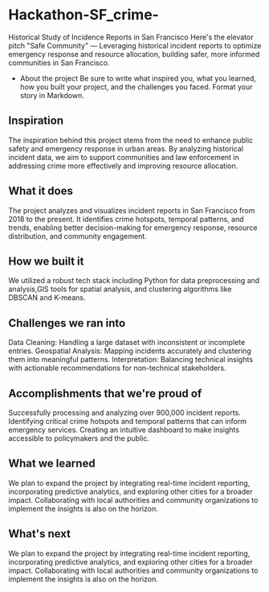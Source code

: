 # Hackathon-SF_crime-
Historical Study of Incidence Reports in  San Francisco
 Here's the elevator pitch
"Safe Community" — Leveraging historical incident reports to optimize emergency response and resource allocation, building safer, more informed communities in San Francisco.

* About the project
Be sure to write what inspired you, what you learned, how you built your project, and the challenges you faced. Format your story in Markdown.

## Inspiration
The inspiration behind this project stems from the need to enhance public safety and emergency response in urban areas. By analyzing historical incident data, we aim to support communities and law enforcement in addressing crime more effectively and improving resource allocation.
## What it does
The project analyzes and visualizes incident reports in San Francisco from 2018 to the present. It identifies crime hotspots, temporal patterns, and trends, enabling better decision-making for emergency response, resource distribution, and community engagement.
## How we built it
We utilized a robust tech stack including Python for data preprocessing and analysis,GIS tools for spatial analysis, and clustering algorithms like DBSCAN and K-means.
## Challenges we ran into
Data Cleaning: Handling a large dataset with inconsistent or incomplete entries.
Geospatial Analysis: Mapping incidents accurately and clustering them into meaningful patterns.
Interpretation: Balancing technical insights with actionable recommendations for non-technical stakeholders.
## Accomplishments that we're proud of
Successfully processing and analyzing over 900,000 incident reports.
Identifying critical crime hotspots and temporal patterns that can inform emergency services.
Creating an intuitive dashboard to make insights accessible to policymakers and the public.
## What we learned
We plan to expand the project by integrating real-time incident reporting, incorporating predictive analytics, and exploring other cities for a broader impact. Collaborating with local authorities and community organizations to implement the insights is also on the horizon.

## What's next 
We plan to expand the project by integrating real-time incident reporting, incorporating predictive analytics, and exploring other cities for a broader impact. Collaborating with local authorities and community organizations to implement the insights is also on the horizon.

